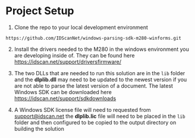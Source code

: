 # Project Setup

1. Clone the repo to your local development environment

```
https://github.com/IDScanNet/windows-parsing-sdk-m280-winforms.git
```

2. Install the drivers needed to the M280 in the windows environment you are developing inside of. They can be found here <https://idscan.net/support/driversfirmware/>

3. The two DLLs that are needed to run this solution are in the `lib` folder and the **dlplib.dll** may need to be updated to the newest version if you are not able to parse the latest version of a document. The latest Windows SDK can be downloaded here <https://idscan.net/support/sdkdownloads>

4. A Windows SDK license file will need to requested from <support@idscan.net> the **dlplib.lic** file will need to be placed in the `lib` folder and then configured to be copied to the output directory on building the solution

